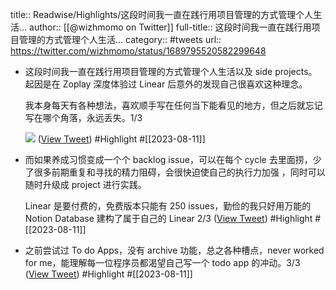 title:: Readwise/Highlights/这段时间我一直在践行用项目管理的方式管理个人生活...
author:: [[@wizhmomo on Twitter]]
full-title:: 这段时间我一直在践行用项目管理的方式管理个人生活...
category:: #tweets
url:: https://twitter.com/wizhmomo/status/1689795520582299648

- 这段时间我一直在践行用项目管理的方式管理个人生活以及 side projects。起因是在 Zoplay 深度体验过 Linear 后意外的发现自己很喜欢这种理念。
  
  我本身每天有各种想法，喜欢顺手写在任何当下能看见的地方，但之后就忘记写在哪个角落，永远丢失。1/3 
  
  ![](https://pbs.twimg.com/media/F3Nb0rraAAEGUZU.png) ([View Tweet](https://twitter.com/wizhmomo/status/1689795520582299648)) #Highlight #[[2023-08-11]]
- 而如果养成习惯变成一个个 backlog issue，可以在每个 cycle 去里面捞，少了很多前期重复和寻找的精力阻碍，会很快迫使自己的执行力加强 ，同时可以随时升级成 project 进行实践。
  
  Linear 是要付费的，免费版本只能有 250 issues，勤俭的我只好用万能的 Notion Database 建构了属于自己的 Linear 2/3 ([View Tweet](https://twitter.com/wizhmomo/status/1689795521974874113)) #Highlight #[[2023-08-11]]
- 之前尝试过 To do Apps，没有 archive 功能，总之各种槽点，never worked for me，能理解每一位程序员都渴望自己写一个 todo app 的冲动。3/3 ([View Tweet](https://twitter.com/wizhmomo/status/1689795523094691840)) #Highlight #[[2023-08-11]]